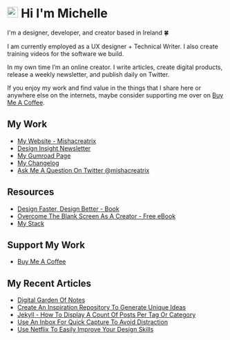 # <img src="https://media.giphy.com/media/hvRJCLFzcasrR4ia7z/giphy.gif" width="25px"> Hi I'm Michelle


I'm a designer, developer, and creator based in Ireland 🍀

I am currently employed as a UX designer + Technical Writer. I also create training videos for the software we build.

In my own time I’m an online creator. I write articles, create digital products, release a weekly newsletter, and publish daily on Twitter.

If you enjoy my work and find value in the things that I share here or anywhere else on the internets, maybe consider supporting me over on [Buy Me A Coffee](https://www.buymeacoffee.com/mishacreatrix).

## My Work
- [My Website - Mishacreatrix](https://mishacreatrix.com/)
- [Design Insight Newsletter](https://designinsight.substack.com/)
- [My Gumroad Page](https://gumroad.com/mishacreatrix)
- [My Changelog](https://changelog.mishacreatrix.com/)
- [Ask Me A Question On Twitter @mishacreatrix](https://twitter.com/MishaCreatrix)

## Resources
- [Design Faster, Design Better - Book](https://designfaster.netlify.app/)
- [Overcome The Blank Screen As A Creator - Free eBook](https://gum.co/blank-screen)
- [My Stack](https://www.mishacreatrix.com/recommendations)

## Support My Work
- [Buy Me A Coffee](https://www.buymeacoffee.com/mishacreatrix)


## My Recent Articles

  * [Digital Garden Of Notes](https://mishacreatrix.com/digital-garden)
  * [Create An Inspiration Repository To Generate Unique Ideas](https://mishacreatrix.com/essay-inspiration-repository)
  * [Jekyll - How To Display A Count Of Posts Per Tag Or Category](https://mishacreatrix.com/jekyll-post-count-tag-category)
  * [Use An Inbox For Quick Capture To Avoid Distraction](https://mishacreatrix.com/essay-inbox)
  * [Use Netflix To Easily Improve Your Design Skills](https://mishacreatrix.com/netflix-design-skills)
